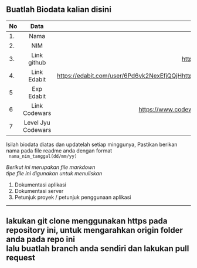 **Buatlah Biodata kalian disini** <br />
----------------------------------------
|No | Data  | Isian|
|---|:-------:|------:|
|1. |Nama     |  Fakhruddin Ilyasa     |
|2.| NIM        |2210312019       |
|3. |Link github |  https://github.com/FakhruddinIlyasa    |
|4.| Link Edabit |   https://edabit.com/user/6Pd6vk2NexEfjQQjHhttps://github.com/FakhruddinIlyasa   |
|5|Exp Edabit   |  50 XP     |
|6| Link Codewars|    https://www.codewars.com/users/FakhruddinIlyasa  |
|7| Level Jyu Codewars| 8 kyu|

Isilah biodata diatas dan updatelah setiap minggunya,
Pastikan berikan nama pada file readme anda dengan format <br/>
`
nama_nim_tanggal(dd/mm/yy)` 

*Berikut ini merupakan file markdown <br/> tipe file ini digunakan untuk menuliskan*
1. Dokumentasi aplikasi
2. Dokumentasi server
3. Petunjuk proyek / petunjuk penggunaan aplikasi
----
**lakukan git clone menggunakan https pada repository ini, untuk mengarahkan origin folder anda pada repo ini<br/> lalu buatlah branch anda sendiri dan lakukan pull request**
----
